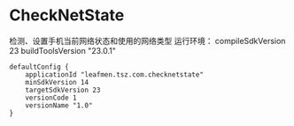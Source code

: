 # CheckNetState
检测、设置手机当前网络状态和使用的网络类型
运行环境：
    compileSdkVersion 23
    buildToolsVersion "23.0.1"

    defaultConfig {
        applicationId "leafmen.tsz.com.checknetstate"
        minSdkVersion 14
        targetSdkVersion 23
        versionCode 1
        versionName "1.0"
    }

